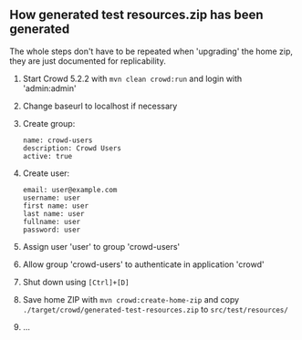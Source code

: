 How generated test resources.zip has been generated
---------------------------------------------------

The whole steps don't have to be repeated when 'upgrading' the home zip,
they are just documented for replicability.

1. Start Crowd 5.2.2 with `mvn clean crowd:run` and login with 'admin:admin'
2. Change baseurl to localhost if necessary
3. Create group:
   ```
   name: crowd-users
   description: Crowd Users
   active: true
   ```
4. Create user:
   ```
   email: user@example.com
   username: user
   first name: user
   last name: user
   fullname: user
   password: user
   ```
5. Assign user 'user' to group 'crowd-users'
6. Allow group 'crowd-users' to authenticate in application 'crowd'
7. Shut down using `[Ctrl]+[D]`
8. Save home ZIP with `mvn crowd:create-home-zip` and copy
   `./target/crowd/generated-test-resources.zip` to `src/test/resources/`

9. ...
